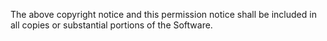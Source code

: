 The above copyright notice and this permission notice shall be included in all copies or substantial portions of the Software.
